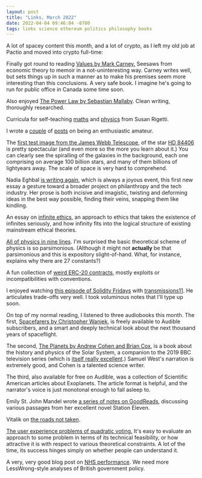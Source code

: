 ```yaml
---
layout: post
title: "Links, March 2022"
date: 2022-04-04 09:46:04 -0700
tags: links science ethereum politics philosophy books
---
```


A lot of spacey content this month, and a lot of crypto, as I left my old job at Pactio and moved into crypto full-time:

Finally got round to reading [Values by Mark Carney.](https://www.amazon.co.uk/Value-must-read-politics-economics-Governor/dp/0008421099) Seesaws from economic theory to memoir in a not-uninteresting way. Carney writes well, but sets things up in such a manner as to make his premises seem more interesting than this conclusions. A very safe book. I imagine he's going to run for public office in Canada some time soon.

Also enjoyed [The Power Law by Sebastian Mallaby](https://www.amazon.com/Power-Law-Venture-Capital-Making/dp/052555999X). Clean writing, thoroughly researched.

Curricula for self-teaching [maths](https://www.susanrigetti.com/math) and [physics](https://www.susanrigetti.com/physics) from Susan Rigetti.

I wrote a [couple](https://jamieonsoftware.com/2022/03/09/enthusiastic-amateurs.html) of [posts](https://jamieonsoftware.com/2022/03/10/enthusiastic-amateurs-some-tips.html) on being an enthusiastic amateur.

The [first test image from the James Webb Telescope](https://cosmosmagazine.com/space/james-webb-telescope-first-images/), of the star [HD 84406](https://en.wikipedia.org/wiki/James_Webb_Space_Telescope#Commissioning_and_testing) is pretty spectacular (and even more so the more you learn about it.) You can clearly see the spiralling of the galaxies in the background, each one comprising on average 100 billion stars, and many of them billions of lightyears away. The scale of space is very hard to comprehend.

Nadia Eghbal [is writing again](https://nayafia.substack.com/p/out-of-the-valley), which is always a joyous event, this first new essay a gesture toward a broader project on philanthropy and the tech industry. Her prose is both incisive and imagistic, twisting and deforming ideas in the best way possible, finding their veins, snapping them like kindling.

An essay on [infinite ethics](https://handsandcities.com/2022/01/30/on-infinite-ethics/), an approach to ethics that takes the existence of infinites seriously, and how infinity fits into the logical structure of existing mainstream ethical theories.

[All of physics in nine lines](https://www.motionmountain.net/9lines.html). I'm surprised the basic theoretical scheme of physics is so parsimonious. (Although it might not **actually** be that parsimonious and this is expository slight-of-hand. What, for instance, explains why there are 27 constants?)

A fun collection of [weird ERC-20 contracts](https://github.com/d-xo/weird-erc20), mostly exploits or incompatibilities with conventions.

I enjoyed watching [this episode of Solidity Fridays](https://www.youtube.com/watch?v=58eKnYR_EyM) with [transmissions11](http://twitter.com/transmissions11). He articulates trade-offs very well. I took voluminous notes that I'll type up soon.

On top of my normal reading, I listened to three audiobooks this month. The first, [Spacefarers by Christopher Wanjek](https://www.amazon.co.uk/Spacefarers-Humans-Will-Settle-Beyond/dp/067498448X), is freely available to Audible subscribers, and a smart and deeply technical look about the next thousand years of spaceflight.

The second, [The Planets by Andrew Cohen and Brian Cox](https://www.audible.co.uk/pd/Planets-Audiobook/0008294313), is a book about the history and physics of the Solar System, a companion to the 2019 BBC television series (which is [itself really excellent](https://www.bbc.co.uk/iplayer/episode/p06qj2l5/the-planets-series-1-1-a-moment-in-the-sun-the-terrestrial-planets).) Samuel West's narration is extremely good, and Cohen is a talented science writer.

The third, also available for free on Audible, was a collection of Scientific American articles about Exoplanets. The article format is helpful, and the narrator's voice is just monotonal enough to fall asleep to.

Emily St. John Mandel wrote [a series of notes on GoodReads](https://www.goodreads.com/notes/59815561-station-eleven/30386465-emily-mandel), discussing various passages from her excellent novel Station Eleven.

Vitalik on [the roads not taken](https://vitalik.ca/general/2022/03/29/road.html).

[The user experience problems of quadratic voting.](https://timdaub.github.io/2022/03/27/the-user-experience-problems-of-quadratic-voting/) It's easy to evaluate an approach to some problem in terms of its technical feasibility, or how attractive it is with respect to various theoretical constraints. A lot of the time, its success hinges simply on whether people can understand it.

A very, very good blog post on [NHS performance](https://policyskeptic.blogspot.com/2022/03/the-biggest-problem-holding-back-nhs.html). We need more LessWrong-style analyses of British government policy.
